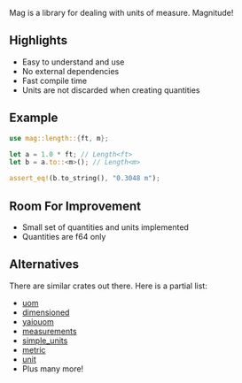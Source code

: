 Mag is a library for dealing with units of measure.  Magnitude!

## Highlights

* Easy to understand and use
* No external dependencies
* Fast compile time
* Units are not discarded when creating quantities

## Example

```rust
use mag::length::{ft, m};

let a = 1.0 * ft; // Length<ft>
let b = a.to::<m>(); // Length<m>

assert_eq!(b.to_string(), "0.3048 m");
```

## Room For Improvement

* Small set of quantities and units implemented
* Quantities are f64 only

## Alternatives

There are similar crates out there.  Here is a partial list:

* [uom]
* [dimensioned]
* [yaiouom]
* [measurements]
* [simple_units]
* [metric]
* [unit]
* Plus many more!

[uom]: https://docs.rs/uom/0.26.0/uom/
[dimensioned]: https://docs.rs/dimensioned/0.7.0/dimensioned/
[yaiouom]: https://docs.rs/yaiouom/0.1.3/yaiouom/
[measurements]: https://docs.rs/measurements/0.10.3/measurements/
[simple_units]: https://docs.rs/simple_units/0.1.0/simple_units/
[metric]: https://docs.rs/metric/0.1.2/metric/
[unit]: https://docs.rs/unit/0.1.0/unit/
